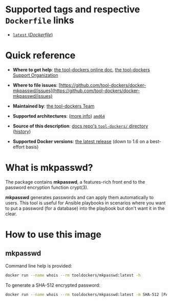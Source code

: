 # Supported tags and respective `Dockerfile` links

-	[`latest` (*Dockerfile*)](https://github.com/tool-dockers/docker-mkpasswd/blob/master/Dockerfile)

# Quick reference

-	**Where to get help**:
	[the tool-dockers online doc](http://doc.tool-dockers.com/), [the tool-dockers Support Organization](https://support.tool-dockers.com/)

-	**Where to file issues**:
	[https://github.com/tool-dockers/docker-mkpasswd/issues](https://github.com/tool-dockers/docker-mkpasswd/issues)

-	**Maintained by**:
	[the tool-dockers Team](https://github.com/tool-dockers/docker-mkpasswd)

-	**Supported architectures**: ([more info](https://github.com/docker-library/official-images#architectures-other-than-amd64))
	[`amd64`](https://hub.docker.com/r/amd64/whois/)

-	**Source of this description**:
	[docs repo's `tool-dockers/` directory](https://github.com/tool-dockers/docker-mkpasswd/tree/master) ([history](https://github.com/tool-dockers/docker-mkpasswd/commits/master))

-	**Supported Docker versions**:
	[the latest release](https://github.com/docker/docker-ce/releases/latest) (down to 1.6 on a best-effort basis)

# What is mkpasswd?

The package contains **mkpasswd**, a features-rich front end to the password encryption function crypt(3).

**mkpasswd** generates passwords and can apply them automatically to users. This tool is useful for Ansible playbooks in scenarios where you want to put a password (for a database) into the playbook but don't want it in the clear.

# How to use this image

## mkpasswd

Command line help is provided:

```bash
docker run --name whois --rm tooldockers/mkpasswd:latest -h
```

To generate a SHA-512 encrypted password:

```bash
docker run --name whois --rm tooldockers/mkpasswd:latest -m SHA-512 [PASSWORD [SALT]]
```
